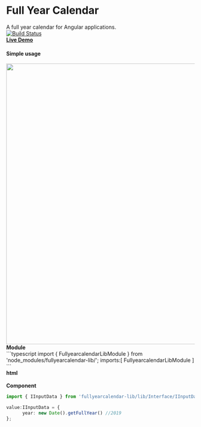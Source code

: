 # Full Year Calendar
A full year calendar for Angular applications. <br>
[![Build Status](https://travis-ci.org/avraampiperidis/ng-fullyearcalendar.svg?branch=dev)](https://travis-ci.org/avraampiperidis/ng-fullyearcalendar)
<br>
<b>[Live Demo](https://avraampiperidis.github.io/ng-fullyearcalendar/docs/) </b> <br>

#### Simple  usage
<img src="https://github.com/avraampiperidis/ng-fullyearcalendar/blob/dev/assets/year_nav.gif?raw=true" width="750" />
<br>
<b>Module</b>
<br>
```typescript
import { FullyearcalendarLibModule } from 'node_modules/fullyearcalendar-lib/';
imports:[
	FullyearcalendarLibModule
]
```
<br>
<b>html</b><br>
<ng-fullyearcalendar-lib [value]="value"></ng-fullyearcalendar-lib>
<br>
<b>Component</b><br>

```typescript
import { IInputData } from 'fullyearcalendar-lib/lib/Interface/IInputData';

value:IInputData = {
      year: new Date().getFullYear() //2019
};
```

<br>